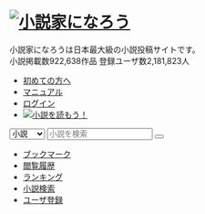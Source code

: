
<!DOCTYPE html>
<html>
<head>
<meta charset="UTF-8">
<meta http-equiv="X-UA-Compatible" content="IE=edge">
<meta name="description" content="日本最大級の小説投稿サイト「小説家になろう」。作品数40万以上、登録者数80万人以上、小説閲覧数月間11億PV以上。パソコン・スマートフォン・フィーチャーフォンのどれでも使えて完全無料！">
<meta name="keywords" content="携帯小説,ケータイ小説,オンライン小説,縦書き小説,小説投稿,小説投稿サイト">
<meta name="format-detection" content="telephone=no">
<meta name="viewport" content="width=1088, maximum-scale=1.0, user-scalable=yes">

<title>小説家になろう - みんなのための小説投稿サイト</title>

<link rel="shortcut icon" href="https://static.syosetu.com/view/images/narou.ico?psawph">
<link rel="apple-touch-icon-precomposed" href="https://static.syosetu.com/view/images/apple-touch-icon-precomposed.png?ojjr8x">

<link rel="alternate" type="application/atom+xml" href="https://api.syosetu.com/allnovel.Atom" title="Atom">
<link rel="stylesheet" href="https://static.syosetu.com/view/css/base_narou-pc.css?qugxct">

<link rel="stylesheet" href="https://static.syosetu.com/view/css/p_index-pc.css?r0lbw5">
<script><!--
var domain = 'syosetu.com';
var isSmartPhone = false;
//--></script>

<script src="https://static.syosetu.com/view/js/lib/jquery/1.12.4/jquery.min.js?oks8j8"></script>

<link rel="stylesheet" href="https://static.syosetu.com/view/css/lib/jqueryui/1.12.1/jquery-ui.min.css?oks8j8">
<script src="https://static.syosetu.com/view/js/lib/jqueryui/1.12.1/jquery-ui.min.js?oks8j8"></script>

<script src="https://static.syosetu.com/view/js/lib/jquery.hina.js?oyez8w"></script>
<script src="https://static.syosetu.com/view/js/event/global_menu.js?psawph"></script>
<script src="https://static.syosetu.com/view/js/global.js?r3f4t5"></script>

<script src="https://static.syosetu.com/view/lib/slick/slick.min.js?psawph"></script><script src="https://static.syosetu.com/view/lib/matchheight/jquery.matchHeight-min.js?psawph"></script><script src="https://static.syosetu.com/view/js/event/index_index.js?psawph"></script>


<script type="text/javascript">
var microadCompass = microadCompass || {};
microadCompass.queue = microadCompass.queue || [];
</script>
<script type="text/javascript" charset="UTF-8" src="//j.microad.net/js/compass.js" onload="new microadCompass.AdInitializer().initialize();" async></script>


</head>
<body>



<div class="l-header">
<div class="p-header">
<div class="p-header__inner">
<h1 class="p-header__logo">
<a href="//syosetu.com/"><img src="//static.syosetu.com/view/images/common/logo_narou.png?psawph" alt="小説家になろう"></a>
</h1>
<div class="p-header__description">
小説家になろうは日本最大級の小説投稿サイトです。<br>
小説掲載数<span class="p-header__count">922,638</span>作品 登録ユーザ数<span class="p-header__count">2,181,823</span>人
</div>
<div class="p-header__subnav">
<ul class="p-header__subnav-list">
<li class="p-header__subnav-item">
<a href="//syosetu.com/site/about/"><span class="p-icon p-icon--wakaba" aria-hidden="true"></span>初めての方へ</a>
</li>
<li class="p-header__subnav-item">
<a href="//syosetu.com/site/man/"><span class="p-icon p-icon--question" aria-hidden="true"></span>マニュアル</a>
</li>
<li class="p-header__subnav-item">
<a href="//ssl.syosetu.com/login/input/"><span class="p-icon p-icon--login" aria-hidden="true"></span>ログイン</a>
</li>
<li class="p-header__subnav-item p-header__subnav-item--site">
<a href="//yomou.syosetu.com/"><img src="//static.syosetu.com/view/images/common/logo_yomou.png?psawph" alt="小説を読もう！"></a>
</li>
</ul>
<form class="c-form p-header__search js-quick-search" action="//yomou.syosetu.com/search.php">
<div class="c-form__quicksearch">
<select class="c-form__select c-form__select--accent" name="search_type">
<option value="novel">小説</option>
<option value="user">ユーザ</option>
</select>
<input class="c-form__quicksearch-text" type="text" name="word" placeholder="小説を検索">
<button class="c-form__quicksearch-button" type="submit" name="button"><span class="p-icon p-icon--search" aria-label="検索"></span></button>
</div>
</form>
</div>
</div><!-- /.p-header__inner -->
</div><!-- /.p-header -->

<div class="p-main-nav">
<ul class="p-main-nav__list">
<li class="p-main-nav__item">
<a href="//syosetu.com/favnovelmain/list/">
<span class="p-icon p-icon--bookmark" aria-hidden="true"></span>
<span class="p-main-nav__item-name">ブックマーク</span>
</a>
</li>
<li class="p-main-nav__item">
<a href="//yomou.syosetu.com/rireki/list/">
<span class="p-icon p-icon--watch" aria-hidden="true"></span>
<span class="p-main-nav__item-name">閲覧履歴</span>
</a>
</li>
<li class="p-main-nav__item">
<a href="//yomou.syosetu.com/rank/genretop/">
<span class="p-icon p-icon--crown" aria-hidden="true"></span>
<span class="p-main-nav__item-name">ランキング</span>
</a>
</li>
<li class="p-main-nav__item">
<a href="//yomou.syosetu.com/search.php">
<span class="p-icon p-icon--search" aria-hidden="true"></span>
<span class="p-main-nav__item-name">小説検索</span>
</a>
</li>
<li class="p-main-nav__item p-main-nav__item--useradd">
<a href="//ssl.syosetu.com/useradd/mailinput/">
<span class="p-icon p-icon--user" aria-hidden="true"></span>
<span class="p-main-nav__item-name">ユーザ登録</span>
</a>
</li>
</ul>
</div>



<script type="text/javascript" src="//d-cache.microad.jp/js/td_sn_access.js"></script>
<script type="text/javascript">
  microadTd.SN.start({})
</script>



<script type="text/javascript"><!--

  (function(i,s,o,g,r,a,m){i['GoogleAnalyticsObject']=r;i[r]=i[r]||function(){
  (i[r].q=i[r].q||[]).push(arguments)},i[r].l=1*new Date();a=s.createElement(o),
  m=s.getElementsByTagName(o)[0];a.async=1;a.src=g;m.parentNode.insertBefore(a,m)
  })(window,document,'script','//www.google-analytics.com/analytics.js','ga');

  ga('create', 'UA-3637811-4', 'auto');
  ga('send', 'pageview');


//--></script>

</body>
</html>
